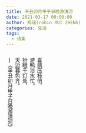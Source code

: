 ```yaml
---
title: 辛丑卯月甲子日晚游清河
date: 2021-03-17 00:00:00
author: 郑瑞(robin RUI ZHENG)
categories: 生活
tags:
  - 诗集
---
```




<!--more-->



<style>
  .page__header .header__brand path {
    fill: rgba(255, 255, 255, .95);
  }
</style>

<div style="writing-mode: vertical-rl;" markdown="1">
  <p>
  喜鹊压枝俏，<p>
  游鸭浴水忙。<p>
  抬眼千灯处，<p>
  天边暮色齐。<p>
  <p>
  —《辛丑卯月甲子日晚游清河》 
</div>





